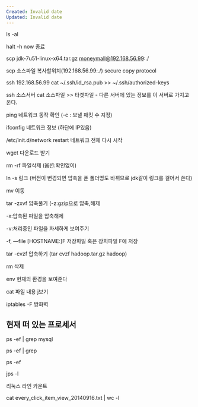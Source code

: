 ```yaml
---
Created: Invalid date
Updated: Invalid date
---
```

ls -al

halt -h now 종료

scp jdk-7u51-linux-x64.tar.gz moneymall@192.168.56.99:./

scp 소스파일 복사할위치(192.168.56.99:./) secure copy protocol

ssh 192.168.56.99 cat ~/.ssh/id_rsa.pub >> ~/.ssh/authorized-keys

ssh 소스서버 cat 소스파일 >> 타겟파일 - 다른 서버에 있는 정보를 이 서버로 가지고 온다.

ping 네트워크 동작 확인 (-c : 보낼 패킷 수 지정)

ifconfig 네트워크 정보 (하단에 IP있음)

/etc/init.d/network restart 네트워크 전체 다시 시작

wget 다운로드 받기

rm -rf 파일삭제 (옵션:확인없이)

ln -s 링크 (버전이 변경되면 압축을 푼 폴더명도 바뀌므로 jdk같이 링크를 걸어서 쓴다)

mv 이동

tar -zxvf 압축풀기 (-z:gzip으로 압축,해제

-x:압축된 파일을 압축해제

-v:처리중인 파일을 자세하게 보여주기

-f, —file [HOSTNAME:]F 저장파일 혹은 장치파일 F에 저장

tar -cvzf 압축하기 (tar cvzf hadoop.tar.gz hadoop)

rm 삭제

env 현재의 환경을 보여준다

cat 파일 내용 j보기

iptables -F 방화벽

## 현재 떠 있는 프로세서 ##

ps -ef | grep mysql

ps -ef | grep

ps -ef

jps -l

리눅스 라인 카운트

cat every_click_item_view_20140916.txt | wc -l